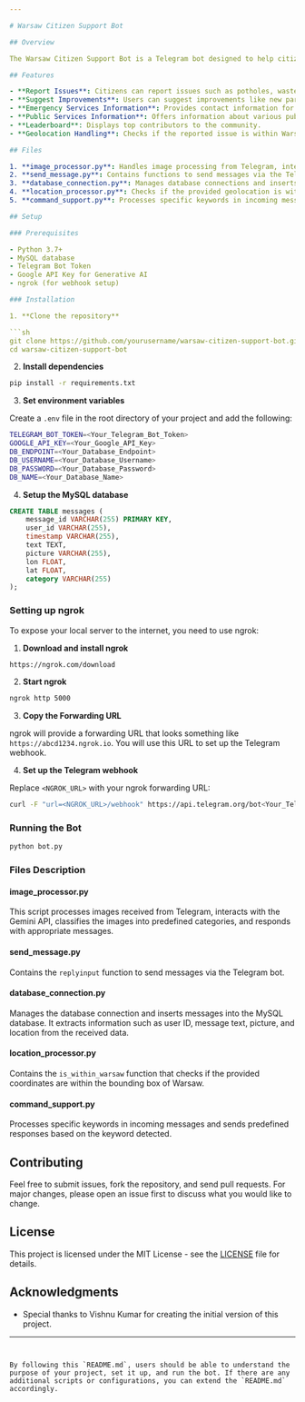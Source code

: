 ```yaml
---

# Warsaw Citizen Support Bot

## Overview

The Warsaw Citizen Support Bot is a Telegram bot designed to help citizens of Warsaw report issues, suggest improvements, and get information about city services. It leverages various APIs and services to process text and image messages, classify them into relevant categories, and respond with appropriate information or instructions.

## Features

- **Report Issues**: Citizens can report issues such as potholes, waste management problems, etc.
- **Suggest Improvements**: Users can suggest improvements like new parks, better public transport, etc.
- **Emergency Services Information**: Provides contact information for emergency services.
- **Public Services Information**: Offers information about various public services in Warsaw.
- **Leaderboard**: Displays top contributors to the community.
- **Geolocation Handling**: Checks if the reported issue is within Warsaw's city limits.

## Files

1. **image_processor.py**: Handles image processing from Telegram, interacts with Gemini API to classify images and respond appropriately.
2. **send_message.py**: Contains functions to send messages via the Telegram bot.
3. **database_connection.py**: Manages database connections and inserts messages into a MySQL database.
4. **location_processor.py**: Checks if the provided geolocation is within Warsaw's city limits.
5. **command_support.py**: Processes specific keywords in incoming messages and sends appropriate responses.

## Setup

### Prerequisites

- Python 3.7+
- MySQL database
- Telegram Bot Token
- Google API Key for Generative AI
- ngrok (for webhook setup)

### Installation

1. **Clone the repository**

```sh
git clone https://github.com/yourusername/warsaw-citizen-support-bot.git
cd warsaw-citizen-support-bot
```

2. **Install dependencies**

```sh
pip install -r requirements.txt
```

3. **Set environment variables**

Create a `.env` file in the root directory of your project and add the following:

```sh
TELEGRAM_BOT_TOKEN=<Your_Telegram_Bot_Token>
GOOGLE_API_KEY=<Your_Google_API_Key>
DB_ENDPOINT=<Your_Database_Endpoint>
DB_USERNAME=<Your_Database_Username>
DB_PASSWORD=<Your_Database_Password>
DB_NAME=<Your_Database_Name>
```

4. **Setup the MySQL database**

```sql
CREATE TABLE messages (
    message_id VARCHAR(255) PRIMARY KEY,
    user_id VARCHAR(255),
    timestamp VARCHAR(255),
    text TEXT,
    picture VARCHAR(255),
    lon FLOAT,
    lat FLOAT,
    category VARCHAR(255)
);
```

### Setting up ngrok

To expose your local server to the internet, you need to use ngrok:

1. **Download and install ngrok**

```sh
https://ngrok.com/download
```

2. **Start ngrok**

```sh
ngrok http 5000
```

3. **Copy the Forwarding URL**

ngrok will provide a forwarding URL that looks something like `https://abcd1234.ngrok.io`. You will use this URL to set up the Telegram webhook.

4. **Set up the Telegram webhook**

Replace `<NGROK_URL>` with your ngrok forwarding URL:

```sh
curl -F "url=<NGROK_URL>/webhook" https://api.telegram.org/bot<Your_Telegram_Bot_Token>/setWebhook
```

### Running the Bot

```sh
python bot.py
```

### Files Description

#### image_processor.py

This script processes images received from Telegram, interacts with the Gemini API, classifies the images into predefined categories, and responds with appropriate messages.

#### send_message.py

Contains the `replyinput` function to send messages via the Telegram bot.

#### database_connection.py

Manages the database connection and inserts messages into the MySQL database. It extracts information such as user ID, message text, picture, and location from the received data.

#### location_processor.py

Contains the `is_within_warsaw` function that checks if the provided coordinates are within the bounding box of Warsaw.

#### command_support.py

Processes specific keywords in incoming messages and sends predefined responses based on the keyword detected.

## Contributing

Feel free to submit issues, fork the repository, and send pull requests. For major changes, please open an issue first to discuss what you would like to change.

## License

This project is licensed under the MIT License - see the [LICENSE](LICENSE) file for details.

## Acknowledgments

- Special thanks to Vishnu Kumar for creating the initial version of this project.

---
```


By following this `README.md`, users should be able to understand the purpose of your project, set it up, and run the bot. If there are any additional scripts or configurations, you can extend the `README.md` accordingly.
